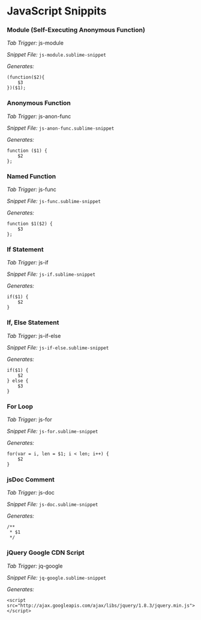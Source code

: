 JavaScript Snippits
===================

### Module (Self-Executing Anonymous Function)

*Tab Trigger:* js-module

*Snippet File:* `js-module.sublime-snippet`

*Generates:*

    (function($2){
        $3
    })($1);


### Anonymous Function

*Tab Trigger:* js-anon-func

*Snippet File:* `js-anon-func.sublime-snippet`

*Generates:*

    function ($1) {
        $2
    };


### Named Function

*Tab Trigger:* js-func

*Snippet File:* `js-func.sublime-snippet`

*Generates:*

    function $1($2) {
        $3
    };


### If Statement

*Tab Trigger:* js-if

*Snippet File:* `js-if.sublime-snippet`

*Generates:*

    if($1) {
        $2
    }


### If, Else Statement

*Tab Trigger:* js-if-else

*Snippet File:* `js-if-else.sublime-snippet`

*Generates:*

    if($1) {
        $2
    } else {
        $3
    }


### For Loop

*Tab Trigger:* js-for

*Snippet File:* `js-for.sublime-snippet`

*Generates:*

    for(var = i, len = $1; i < len; i++) {
        $2
    }


### jsDoc Comment

*Tab Trigger:* js-doc

*Snippet File:* `js-doc.sublime-snippet`

*Generates:*

    /**
     * $1
     */


### jQuery Google CDN Script

*Tab Trigger:* jq-google

*Snippet File:* `jq-google.sublime-snippet`

*Generates:*

    <script src="http://ajax.googleapis.com/ajax/libs/jquery/1.8.3/jquery.min.js"></script>
